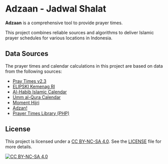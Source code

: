 # Adzaan - Jadwal Shalat

**Adzaan** is a comprehensive tool to provide prayer times.

This project combines reliable sources and algorithms to deliver Islamic prayer schedules for various locations in Indonesia.

## Data Sources

The prayer times and calendar calculations in this project are based on data from the following sources:

- [Pray Times v2.3](http://praytimes.org/)
- [ELIPSKI Kemenag RI](https://simbi.kemenag.go.id/eliterasi/pencarian/kalender)
- [Al-Habib Islamic Calendar](https://www.al-habib.info/kalender-islam/kalender-islam-global.htm)
- [Umm al-Qura Calendar](https://www.ummulqura.org.sa/Index.aspx)
- [Moment Hijri](https://github.com/xsoh/moment-hijri)
- [Adzan!](https://github.com/cahyadsn/adzan)
- [Prayer Times Library (PHP)](https://github.com/islamic-network/prayer-times)

## License

This project is licensed under a [CC BY-NC-SA 4.0](https://creativecommons.org/licenses/by-nc-sa/4.0/). See the [LICENSE](https://github.com/sekedus/adzaan/blob/main/LICENSE-CC-BY-NC-SA) file for more details.

[![CC BY-NC-SA 4.0](https://licensebuttons.net/l/by-nc-sa/4.0/88x31.png)](https://creativecommons.org/licenses/by-nc-sa/4.0/)
